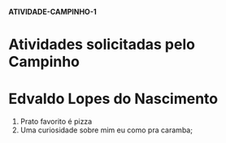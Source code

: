 **ATIVIDADE-CAMPINHO-1**
# Atividades solicitadas pelo Campinho
# Edvaldo Lopes do Nascimento
1. Prato favorito 
é pizza
1. Uma curiosidade sobre mim
eu como pra caramba;
